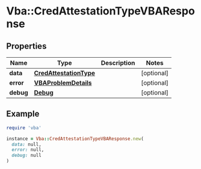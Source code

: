 # Vba::CredAttestationTypeVBAResponse

## Properties

| Name | Type | Description | Notes |
| ---- | ---- | ----------- | ----- |
| **data** | [**CredAttestationType**](CredAttestationType.md) |  | [optional] |
| **error** | [**VBAProblemDetails**](VBAProblemDetails.md) |  | [optional] |
| **debug** | [**Debug**](Debug.md) |  | [optional] |

## Example

```ruby
require 'vba'

instance = Vba::CredAttestationTypeVBAResponse.new(
  data: null,
  error: null,
  debug: null
)
```

